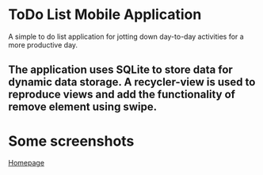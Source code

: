 # ToDo List Mobile Application

A simple to do list application for jotting down day-to-day activities for a more productive day.

The application uses SQLite to store data for dynamic data storage. 
A recycler-view is used to reproduce views and add the functionality of remove element using swipe.
---

# Some screenshots

[Homepage](https://github.com/jainayushee/toDoList/blob/master/Screenshots/Homepage.jpeg)


